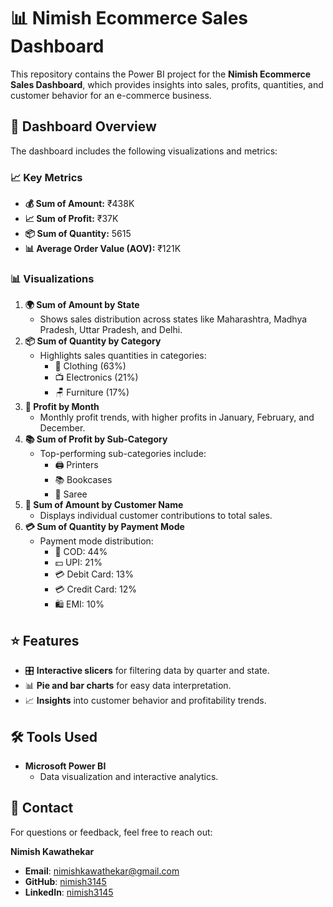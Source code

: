 # 📊 Nimish Ecommerce Sales Dashboard

This repository contains the Power BI project for the **Nimish Ecommerce Sales Dashboard**, which provides insights into sales, profits, quantities, and customer behavior for an e-commerce business.

## 📝 Dashboard Overview

The dashboard includes the following visualizations and metrics:

### 📈 Key Metrics
- **💰 Sum of Amount:** ₹438K
- **📈 Sum of Profit:** ₹37K
- **📦 Sum of Quantity:** 5615
- **📊 Average Order Value (AOV):** ₹121K

### 📊 Visualizations
1. **🌍 Sum of Amount by State**
   - Shows sales distribution across states like Maharashtra, Madhya Pradesh, Uttar Pradesh, and Delhi.
2. **📦 Sum of Quantity by Category**
   - Highlights sales quantities in categories: 
     - 👕 Clothing (63%)
     - 📺 Electronics (21%)
     - 🪑 Furniture (17%)
3. **📅 Profit by Month**
   - Monthly profit trends, with higher profits in January, February, and December.
4. **📚 Sum of Profit by Sub-Category**
   - Top-performing sub-categories include:
     - 🖨️ Printers
     - 📚 Bookcases
     - 👗 Saree
5. **👤 Sum of Amount by Customer Name**
   - Displays individual customer contributions to total sales.
6. **💳 Sum of Quantity by Payment Mode**
   - Payment mode distribution:
     - 🛒 COD: 44%
     - 💵 UPI: 21%
     - 💳 Debit Card: 13%
     - 💳 Credit Card: 12%
     - 🛍️ EMI: 10%

## ⭐ Features
- 🎛️ **Interactive slicers** for filtering data by quarter and state.
- 📊 **Pie and bar charts** for easy data interpretation.
- 📈 **Insights** into customer behavior and profitability trends.

## 🛠️ Tools Used
- **Microsoft Power BI**
  - Data visualization and interactive analytics.
 
## 📧 Contact

For questions or feedback, feel free to reach out:

**Nimish Kawathekar**  
- **Email**: [nimishkawathekar@gmail.com](mailto:nimishkawathekar4@gmail.com)  
- **GitHub**: [nimish3145](https://github.com/nimish3145)  
- **LinkedIn**: [nimish3145](https://www.linkedin.com/in/nimish3145/)

